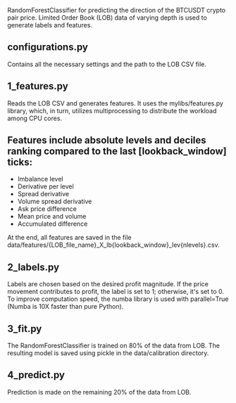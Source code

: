 RandomForestClassifier for predicting the direction of the BTCUSDT crypto pair price. Limited Order Book (LOB) data of varying depth is used to generate labels and features.

## configurations.py
Contains all the necessary settings and the path to the LOB CSV file.

## 1_features.py
Reads the LOB CSV and generates features. It uses the mylibs/features.py library, which, in turn, utilizes multiprocessing to distribute the workload among CPU cores.

## Features include absolute levels and deciles ranking compared to the last [lookback_window] ticks:
- Imbalance level
- Derivative per level
- Spread derivative
- Volume spread derivative
- Ask price difference
- Mean price and volume
- Accumulated difference

At the end, all features are saved in the file data/features/{LOB_file_name}_X_lb{lookback_window}_lev{nlevels}.csv.

## 2_labels.py
Labels are chosen based on the desired profit magnitude. If the price movement contributes to profit, the label is set to 1; otherwise, it's set to 0. To improve computation speed, the numba library is used with parallel=True (Numba is 10X faster than pure Python).

## 3_fit.py
The RandomForestClassifier is trained on 80% of the data from LOB. The resulting model is saved using pickle in the data/calibration directory.

## 4_predict.py
Prediction is made on the remaining 20% of the data from LOB.
